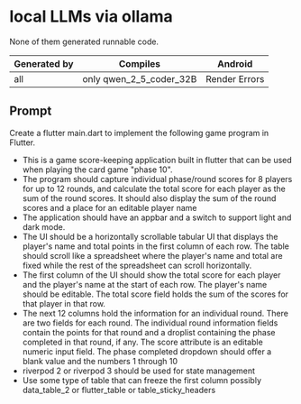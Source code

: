 # local LLMs via ollama

None of them generated runnable code.

| Generated by | Compiles | Android       |
| ------------ | -------- | ------------- |
| all          | only qwen_2_5_coder_32B | Render Errors |

## Prompt

Create a flutter main.dart to implement the following game program in Flutter.

- This is a game score-keeping application built in flutter that can be used when playing the card game "phase 10".
- The program should capture individual phase/round scores for 8 players for up to 12 rounds, and calculate the total score for each player as the sum of the round scores. It should also display the sum of the round scores and a place for an editable player name
- The application should have an appbar and a switch to support light and dark mode.
- The UI should be a horizontally scrollable tabular UI that displays the player's name and total points in the first column of each row.   The table should scroll like a spreadsheet where the player's name and total are fixed while the rest of the spreadsheet can scroll horizontally.
- The first column of the UI should show the total score for each player and the player's name at the start of each row. The player's name should be editable. The total score field holds the sum of the scores for that player in that row.
- The next 12 columns hold the information for an individual round. There are two fields for each round. The individual round information fields contain the points for that round and a droplist containing the phase completed in that round, if any.   The score attribute is an editable numeric input field. The phase completed dropdown should offer a blank value and the numbers 1 through 10
- riverpod 2 or riverpod 3 should be used for state management
- Use some type of table that can freeze the first column possibly data_table_2 or flutter_table or table_sticky_headers
